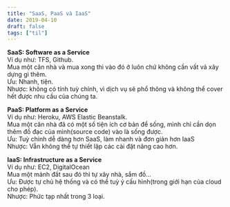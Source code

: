 ```yaml
---
title: "SaaS, PaaS và IaaS"
date: 2019-04-10
draft: false
tags: ["til"]
---
```


**SaaS:  Software as a Service**  
Ví dụ như: TFS, Github.  
Mua một căn nhà và mua xong thì vào đó ở luôn chứ không cần vất vả xây dựng gì thêm.  
Ưu: Nhanh, tiện.  
Nhược: không có tính tuỳ chỉnh, vì dịch vụ sẽ phổ thông và không thể cover hết được nhu cầu của  chúng ta.  

**PaaS:  Platform as a Service**  
Ví dụ như: Heroku, AWS Elastic Beanstalk.  
Mua một căn nhà đã có một số tiện ích cơ bản để sống, mình chỉ cần dọn thêm đồ đạc của mình(source code) vào là sống được.  
Ưu: Tuỳ chỉnh dễ dàng hơn SaaS, làm nhanh và đơn giản hơn IaaS  
Nhược: Vẫn không thể tự thiết lập các cài đặt nâng cao hơn.  

**IaaS: Infrastructure as a Service**  
Ví dụ như: EC2, DigitalOcean  
Mua một mảnh đất sau đó thì tự xây nhà, sắm đồ...  
Ưu: Được tự chủ hệ thống và có thể tuỳ ý cấu hình(trong giới hạn của cloud cho phép).  
Nhược: Phức tạp nhất trong 3 loại.  
